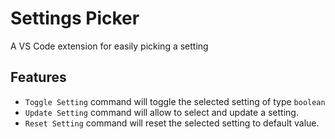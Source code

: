 # Settings Picker

A VS Code extension for easily picking a setting

## Features

* `Toggle Setting` command will toggle the selected setting of type `boolean`
* `Update Setting` command will allow to select and update a setting.
* `Reset Setting` command will reset the selected setting to default value.
